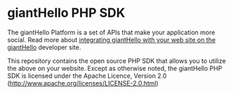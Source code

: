 giantHello PHP SDK
================
The giantHello Platform is a set of APIs that make your application more social. Read more about [integrating giantHello with your web site on the giantHello](http://gianthello.com/developer) developer site.

This repository contains the open source PHP SDK that allows you to utilize the above on your website. Except as otherwise noted, the giantHello PHP SDK is licensed under the Apache Licence, Version 2.0 (http://www.apache.org/licenses/LICENSE-2.0.html)